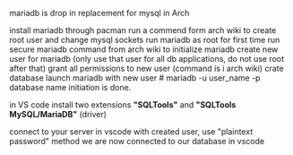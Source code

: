 mariadb is drop in replacement for mysql in Arch

install mariadb through pacman
run a commend form arch wiki to create root user and change mysql sockets
run mariadb as root for first time
run secure mariadb command from arch wiki to initialize mariadb
create new user for mariadb (only use that user for all db applications, do not use root after that)
grant all permissions to new user (command is i arch wiki)
crate database
launch mariadb with new user 
	# mariadb -u user_name -p database name
initiation is done.

in VS code install two extensions **"SQLTools"** and **"SQLTools MySQL/MariaDB"** (driver)

connect to your server in vscode with created user, use "plaintext password" method
we are now connected to our database in vscode
